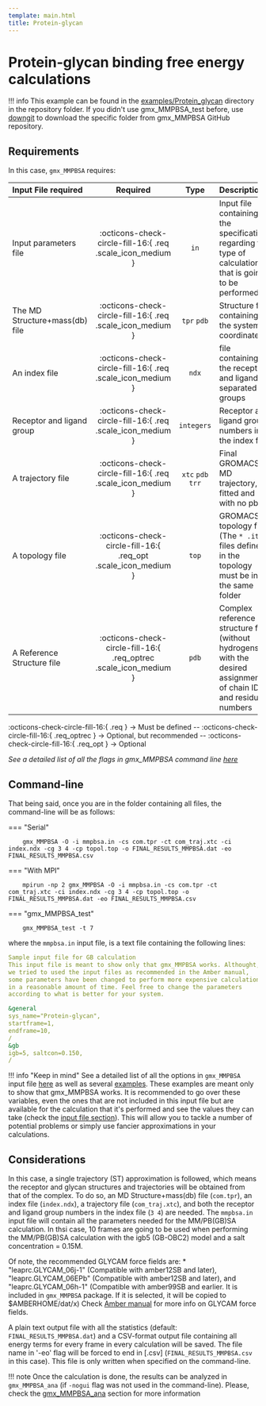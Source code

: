 ```yaml
---
template: main.html
title: Protein-glycan
---
```


# Protein-glycan binding free energy calculations

!!! info
    This example can be found in the [examples/Protein_glycan][6] directory in the repository folder. If you didn't
    use gmx_MMPBSA_test before, use [downgit](https://downgit.github.io/#/home) to download the specific folder from 
    gmx_MMPBSA GitHub repository.

## Requirements

In this case, `gmx_MMPBSA` requires:

| Input File required            | Required |           Type             | Description |
|:-------------------------------|:--------:|:--------------------------:|:-------------------------------------------------------------------------------------------------------------|
| Input parameters file          | :octicons-check-circle-fill-16:{ .req .scale_icon_medium } |           `in`          | Input file containing all the specifications regarding the type of calculation that is going to be performed |
| The MD Structure+mass(db) file | :octicons-check-circle-fill-16:{ .req .scale_icon_medium } |    `tpr` `pdb`    | Structure file containing the system coordinates |
| An index file                  | :octicons-check-circle-fill-16:{ .req .scale_icon_medium } |          `ndx`    | file containing the receptor and ligand in separated groups |
| Receptor and ligand group      | :octicons-check-circle-fill-16:{ .req .scale_icon_medium } |        `integers`       | Receptor and ligand group numbers in the index file |
| A trajectory file              | :octicons-check-circle-fill-16:{ .req .scale_icon_medium } | `xtc` `pdb` `trr` | Final GROMACS MD trajectory, fitted and with no pbc. |
| A topology file                | :octicons-check-circle-fill-16:{ .req_opt .scale_icon_medium }    |           `top`         | GROMACS topology file (The `* .itp` files defined in the topology must be in the same folder |
| A Reference Structure file     | :octicons-check-circle-fill-16:{ .req_optrec .scale_icon_medium } |           `pdb`         | Complex reference structure file (without hydrogens) with the desired assignment of chain ID and residue numbers |
              
:octicons-check-circle-fill-16:{ .req } -> Must be defined -- :octicons-check-circle-fill-16:{ .req_optrec } -> 
Optional, but recommended -- :octicons-check-circle-fill-16:{ .req_opt } -> Optional

_See a detailed list of all the flags in gmx_MMPBSA command line [here][1]_

## Command-line
That being said, once you are in the folder containing all files, the command-line will be as follows:

=== "Serial"

        gmx_MMPBSA -O -i mmpbsa.in -cs com.tpr -ct com_traj.xtc -ci index.ndx -cg 3 4 -cp topol.top -o FINAL_RESULTS_MMPBSA.dat -eo FINAL_RESULTS_MMPBSA.csv

=== "With MPI"

        mpirun -np 2 gmx_MMPBSA -O -i mmpbsa.in -cs com.tpr -ct com_traj.xtc -ci index.ndx -cg 3 4 -cp topol.top -o FINAL_RESULTS_MMPBSA.dat -eo FINAL_RESULTS_MMPBSA.csv

=== "gmx_MMPBSA_test"

        gmx_MMPBSA_test -t 7

where the `mmpbsa.in` input file, is a text file containing the following lines:

``` yaml linenums="1" title="Sample input file for GB calculation"
Sample input file for GB calculation
This input file is meant to show only that gmx_MMPBSA works. Althought,
we tried to used the input files as recommended in the Amber manual,
some parameters have been changed to perform more expensive calculations
in a reasonable amount of time. Feel free to change the parameters 
according to what is better for your system.

&general
sys_name="Protein-glycan",
startframe=1,
endframe=10,
/
&gb
igb=5, saltcon=0.150,
/
```


!!! info "Keep in mind"
    See a detailed list of all the options in `gmx_MMPBSA` input file [here][2] as well as several [examples][3]. 
    These examples are meant only to show that gmx_MMPBSA works. It is recommended to go over these variables, even 
    the ones that are not included in this input file but are available for the calculation that it's performed and
    see the values they can take (check the [input file section](../../input_file.md)). This will allow you to 
    tackle a number of potential problems or simply use fancier approximations in your calculations.

## Considerations
In this case, a single trajectory (ST) approximation is followed, which means the receptor and glycan structures and 
trajectories will be obtained from that of the complex. To do so, an MD Structure+mass(db) file (`com.tpr`), an index file (`index.ndx`),
a trajectory file (`com_traj.xtc`), and both the receptor and ligand group numbers in the index file (`3 4`) are needed.
The `mmpbsa.in` input file will contain all the parameters needed for the MM/PB(GB)SA calculation. In thsi case,
10 frames are going to be used when performing the MM/PB(GB)SA 
calculation with the igb5 (GB-OBC2) model and a salt concentration = 0.15M.

Of note, the recommended GLYCAM force fields are: * "leaprc.GLYCAM_06j-1" (Compatible with amber12SB and later), 
"leaprc.GLYCAM_06EPb" (Compatible with amber12SB and later), and "leaprc.GLYCAM_06h-1" (Compatible with amber99SB and 
earlier. It is included in `gmx_MMPBSA` package. If it is selected, it will be copied to $AMBERHOME/dat/x) Check 
[Amber manual](https://ambermd.org/doc12/Amber21.pdf#section.3.3) for more info on GLYCAM force fields.

A plain text output file with all the statistics (default: `FINAL_RESULTS_MMPBSA.dat`) and a CSV-format 
output file containing all energy terms for every frame in every calculation will be saved. The file name in 
'-eo' flag will be forced to end in [.csv] (`FINAL_RESULTS_MMPBSA.csv` in this case). This file is only written when 
specified on the command-line.

!!! note
    Once the calculation is done, the results can be analyzed in `gmx_MMPBSA_ana` (if `-nogui` flag was not used in the command-line). 
    Please, check the [gmx_MMPBSA_ana][4] section for more information
  
  [1]: ../../gmx_MMPBSA_command-line.md#gmx_mmpbsa-command-line
  [2]: ../../input_file.md#the-input-file
  [3]: ../../input_file.md#sample-input-files
  [4]: ../../analyzer.md#gmx_mmpbsa_ana-the-analyzer-tool
  [6]: https://github.com/Valdes-Tresanco-MS/gmx_MMPBSA/tree/master/examples/Protein_glycan
  [7]: ../gmx_MMPBSA_test.md#gmx_mmpbsa_test-command-line

